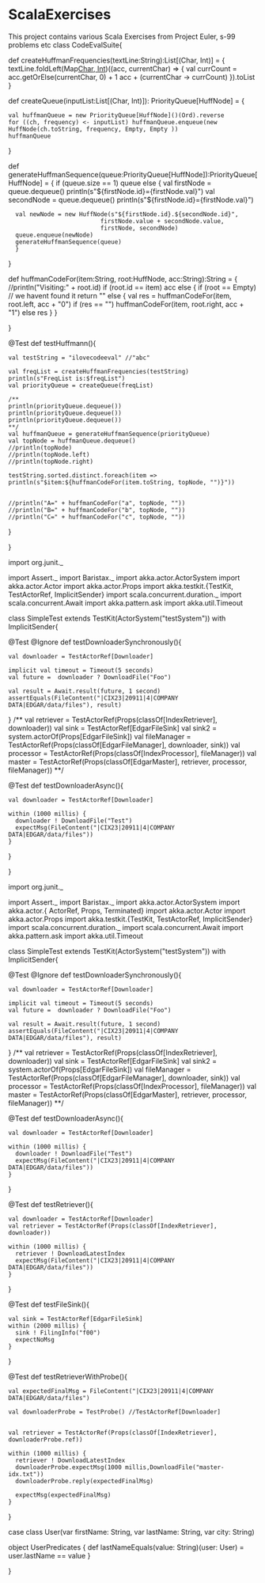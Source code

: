 # ScalaExercises

This project contains various Scala Exercises from Project Euler, s-99  problems etc
class CodeEvalSuite{

  
  def createHuffmanFrequencies(textLine:String):List[(Char, Int)] = {
    textLine.foldLeft(Map[Char, Int]())((acc, currentChar) => {
                           val currCount = acc.getOrElse(currentChar, 0) + 1
                           acc + (currentChar -> currCount)
        }).toList
  }
  
  def createQueue(inputList:List[(Char, Int)]): PriorityQueue[HuffNode] = {
    
    val huffmanQueue = new PriorityQueue[HuffNode]()(Ord).reverse
    for ((ch, frequency) <- inputList) huffmanQueue.enqueue(new HuffNode(ch.toString, frequency, Empty, Empty ))
    huffmanQueue
  }
  
  
  
  def generateHuffmanSequence(queue:PriorityQueue[HuffNode]):PriorityQueue[HuffNode] = {
    if (queue.size == 1)
      queue
    else {
      val firstNode = queue.dequeue()
      println(s"${firstNode.id}={firstNode.val}")
      val secondNode = queue.dequeue()
      println(s"${firstNode.id}={firstNode.val}")
      
      val newNode = new HuffNode(s"${firstNode.id}.${secondNode.id}",
                              firstNode.value + secondNode.value,
                              firstNode, secondNode)
      queue.enqueue(newNode)
      generateHuffmanSequence(queue)
      }
  }
    
  
  def huffmanCodeFor(item:String, root:HuffNode, acc:String):String = {
      //println("Visiting:" + root.id)
      if (root.id == item) acc
      else {
        if (root == Empty) // we havent found it
          return ""
        else {
          val res = huffmanCodeFor(item, root.left, acc + "0")
          if (res == "") 
            huffmanCodeFor(item, root.right, acc + "1")
          else res
        }
      }
    
  }
  
  
  @Test
  def testHuffmann(){
    
    val testString = "ilovecodeeval" //"abc"
    
    val freqList = createHuffmanFrequencies(testString)
    println(s"FreqList is:$freqList")
    val priorityQueue = createQueue(freqList)
    
    /**
    println(priorityQueue.dequeue())
    println(priorityQueue.dequeue())
    println(priorityQueue.dequeue())
    **/
    val huffmanQueue = generateHuffmanSequence(priorityQueue)
    val topNode = huffmanQueue.dequeue()
    //println(topNode)
    //println(topNode.left)
    //println(topNode.right)
    
    testString.sorted.distinct.foreach(item => println(s"$item:${huffmanCodeFor(item.toString, topNode, "")}"))
      
    
    //println("A=" + huffmanCodeFor("a", topNode, ""))
    //println("B=" + huffmanCodeFor("b", topNode, ""))
    //println("C=" + huffmanCodeFor("c", topNode, ""))
    
  }
  
  
  
  
  
}



import org.junit._

import Assert._
import Baristax._
import akka.actor.ActorSystem
import akka.actor.Actor
import akka.actor.Props
import akka.testkit.{TestKit, TestActorRef, ImplicitSender}
import scala.concurrent.duration._
import scala.concurrent.Await
import akka.pattern.ask
import akka.util.Timeout

class SimpleTest extends TestKit(ActorSystem("testSystem")) with ImplicitSender{

  
  @Test @Ignore def testDownloaderSynchronously(){
    
    val downloader = TestActorRef[Downloader]
  
    implicit val timeout = Timeout(5 seconds)                                                      
    val future =  downloader ? DownloadFile("Foo")
    
    val result = Await.result(future, 1 second)
    assertEquals(FileContent("|CIX23|20911|4|COMPANY DATA|EDGAR/data/files"), result)
    
  
  }
    /**
    val retriever = TestActorRef(Props(classOf[IndexRetriever], downloader))
    val sink = TestActorRef[EdgarFileSink]
    val sink2 = system.actorOf(Props[EdgarFileSink])
    val fileManager = TestActorRef(Props(classOf[EdgarFileManager], downloader, sink))
    val processor = TestActorRef(Props(classOf[IndexProcessor], fileManager))
    val master = TestActorRef(Props(classOf[EdgarMaster], retriever, processor,
                                                          fileManager))
    **/
    
  @Test def testDownloaderAsync(){
    
    val downloader = TestActorRef[Downloader]
  
    within (1000 millis) {
      downloader ! DownloadFile("Test")
      expectMsg(FileContent("|CIX23|20911|4|COMPANY DATA|EDGAR/data/files"))
    }
  
  }
  
  
  
  
  
  
  
  
}


import org.junit._

import Assert._
import Baristax._
import akka.actor.ActorSystem
import akka.actor.{ ActorRef, Props, Terminated}
import akka.actor.Actor
import akka.actor.Props
import akka.testkit.{TestKit, TestActorRef, ImplicitSender}
import scala.concurrent.duration._
import scala.concurrent.Await
import akka.pattern.ask
import akka.util.Timeout

class SimpleTest extends TestKit(ActorSystem("testSystem")) with ImplicitSender{

  
  @Test @Ignore def testDownloaderSynchronously(){
    
    val downloader = TestActorRef[Downloader]
  
    implicit val timeout = Timeout(5 seconds)                                                      
    val future =  downloader ? DownloadFile("Foo")
    
    val result = Await.result(future, 1 second)
    assertEquals(FileContent("|CIX23|20911|4|COMPANY DATA|EDGAR/data/files"), result)
    
  
  }
    /**
    val retriever = TestActorRef(Props(classOf[IndexRetriever], downloader))
    val sink = TestActorRef[EdgarFileSink]
    val sink2 = system.actorOf(Props[EdgarFileSink])
    val fileManager = TestActorRef(Props(classOf[EdgarFileManager], downloader, sink))
    val processor = TestActorRef(Props(classOf[IndexProcessor], fileManager))
    val master = TestActorRef(Props(classOf[EdgarMaster], retriever, processor,
                                                          fileManager))
    **/
    
  @Test def testDownloaderAsync(){
    
    val downloader = TestActorRef[Downloader]
  
    within (1000 millis) {
      downloader ! DownloadFile("Test")
      expectMsg(FileContent("|CIX23|20911|4|COMPANY DATA|EDGAR/data/files"))
    }
  
  }
  
  
  @Test def testRetriever(){
    
    val downloader = TestActorRef[Downloader]
    val retriever = TestActorRef(Props(classOf[IndexRetriever], downloader))
  
    within (1000 millis) {
      retriever ! DownloadLatestIndex 
      expectMsg(FileContent("|CIX23|20911|4|COMPANY DATA|EDGAR/data/files"))
    }
  
  }
  
  @Test def testFileSink(){
    
    val sink = TestActorRef[EdgarFileSink]
    within (2000 millis) {
      sink ! FilingInfo("f00")
      expectNoMsg
    }
    
  }
  
  @Test def testRetrieverWithProbe(){
    
    val expectedFinalMsg = FileContent("|CIX23|20911|4|COMPANY DATA|EDGAR/data/files")
    
    val downloaderProbe = TestProbe() //TestActorRef[Downloader]
    
    
    val retriever = TestActorRef(Props(classOf[IndexRetriever], downloaderProbe.ref))
  
    within (1000 millis) {
      retriever ! DownloadLatestIndex 
      downloaderProbe.expectMsg(1000 millis,DownloadFile("master-idx.txt"))
      downloaderProbe.reply(expectedFinalMsg)
    
      expectMsg(expectedFinalMsg)
    }
  
  }
  
  case class User(var firstName: String, var lastName: String, var city: String)


object UserPredicates {
    def lastNameEquals(value: String)(user: User) = user.lastName == value
  }
  
  
  
  
}
